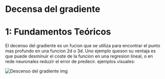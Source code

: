 # Decensa del gradiente

# 1: Fundamentos Teóricos
El decenso del gradiente es un fucion que se utiliza para encontrar el punto mas profundo en una funcion 2d o 3d.
Uno ejemplo queson su ventaja es que puede desminuir el coste de la funcion en una regresion lineal, o en rede neuronales reduzir el error de predecir.
ejemplos visuales:

![Descenso del gradiente img]([http://url/to/img.png](https://th.bing.com/th/id/OIP.nW4u_WsR0PMchixxi22CDwHaFM?rs=1&pid=ImgDetMain)https://th.bing.com/th/id/OIP.nW4u_WsR0PMchixxi22CDwHaFM?rs=1&pid=ImgDetMain)

